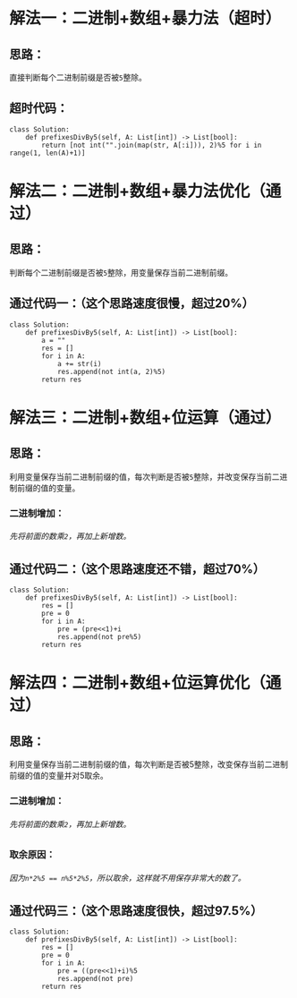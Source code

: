 # 解法一：二进制+数组+暴力法（超时）
## 思路：
直接判断每个二进制前缀是否被`5`整除。
## 超时代码：
```python3 []
class Solution:
    def prefixesDivBy5(self, A: List[int]) -> List[bool]:
        return [not int("".join(map(str, A[:i])), 2)%5 for i in range(1, len(A)+1)]
```
# 解法二：二进制+数组+暴力法优化（通过）
## 思路：
判断每个二进制前缀是否被`5`整除，用变量保存当前二进制前缀。
## 通过代码一：（这个思路速度很慢，超过20%）
```python3 []
class Solution:
    def prefixesDivBy5(self, A: List[int]) -> List[bool]:
        a = ""
        res = []
        for i in A:
            a += str(i)
            res.append(not int(a, 2)%5)
        return res
```
# 解法三：二进制+数组+位运算（通过）
## 思路：
利用变量保存当前二进制前缀的值，每次判断是否被`5`整除，并改变保存当前二进制前缀的值的变量。
### 二进制增加：
###### 先将前面的数乘`2`，再加上新增数。
## 通过代码二：（这个思路速度还不错，超过70%）
```python3 []
class Solution:
    def prefixesDivBy5(self, A: List[int]) -> List[bool]:
        res = []
        pre = 0
        for i in A:
            pre = (pre<<1)+i
            res.append(not pre%5)
        return res
```
# 解法四：二进制+数组+位运算优化（通过）
## 思路：
利用变量保存当前二进制前缀的值，每次判断是否被5整除，改变保存当前二进制前缀的值的变量并对5取余。
### 二进制增加：
###### 先将前面的数乘`2`，再加上新增数。
### 取余原因：
###### 因为`n*2%5 == n%5*2%5`，所以取余，这样就不用保存非常大的数了。
## 通过代码三：（这个思路速度很快，超过97.5%）
```python3 []
class Solution:
    def prefixesDivBy5(self, A: List[int]) -> List[bool]:
        res = []
        pre = 0
        for i in A:
            pre = ((pre<<1)+i)%5
            res.append(not pre)
        return res
```